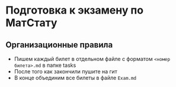 # Подготовка к экзамену по МатСтату
## Организационные правила
- Пишем каждый билет в отдельном файле с форматом `<номер билета>.md` в папке tasks
- После того как закончили пушите на гит
- В конце объединим все билеты в файле `Exam.md`